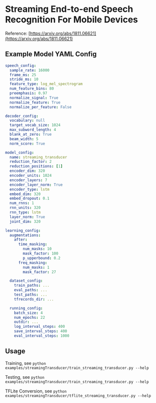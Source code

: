 # Streaming End-to-end Speech Recognition For Mobile Devices

Reference: [https://arxiv.org/abs/1811.06621](https://arxiv.org/abs/1811.06621)

## Example Model YAML Config

```yaml
speech_config:
  sample_rate: 16000
  frame_ms: 25
  stride_ms: 10
  feature_type: log_mel_spectrogram
  num_feature_bins: 80
  preemphasis: 0.97
  normalize_signal: True
  normalize_feature: True
  normalize_per_feature: False

decoder_config:
  vocabulary: null
  target_vocab_size: 1024
  max_subword_length: 4
  blank_at_zero: True
  beam_width: 5
  norm_score: True

model_config:
  name: streaming_transducer
  reduction_factor: 2
  reduction_positions: [1]
  encoder_dim: 320
  encoder_units: 1024
  encoder_layers: 7
  encoder_layer_norm: True
  encoder_type: lstm
  embed_dim: 320
  embed_dropout: 0.1
  num_rnns: 1
  rnn_units: 320
  rnn_type: lstm
  layer_norm: True
  joint_dim: 320

learning_config:
  augmentations:
    after:
      time_masking:
        num_masks: 10
        mask_factor: 100
        p_upperbound: 0.2
      freq_masking:
        num_masks: 1
        mask_factor: 27

  dataset_config:
    train_paths: ...
    eval_paths: ...
    test_paths: ...
    tfrecords_dir: ...

  running_config:
    batch_size: 4
    num_epochs: 22
    outdir: ...
    log_interval_steps: 400
    save_interval_steps: 400
    eval_interval_steps: 1000
```

## Usage

Training, see `python examples/streamingTransducer/train_streaming_transducer.py --help`

Testing, see `python examples/streamingTransducer/train_streaming_transducer.py --help`

TFLite Conversion, see `python examples/streamingTransducer/tflite_streaming_transducer.py --help`

